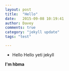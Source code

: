 ```yaml
---
layout: post
title:  "Hello"
date:   2015-09-08 10:19:41
author: Davey
comments: true
category: "jekyll update"
tags: "test"

---
```


* Hello Hello yeti jekyll

__I'm hbma__
